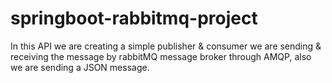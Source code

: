 # springboot-rabbitmq-project

In this API we are creating a simple publisher & consumer we are sending & receiving the message by rabbitMQ message broker through AMQP, also we are sending a JSON message.